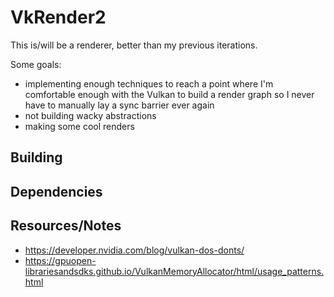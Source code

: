 # VkRender2

This is/will be a renderer, better than my previous iterations.

Some goals:

- implementing enough techniques to reach a point where
  I'm comfortable enough with the Vulkan to build a render graph so I never
  have to manually lay a sync barrier ever again
- not building wacky abstractions
- making some cool renders

## Building

## Dependencies

## Resources/Notes

- <https://developer.nvidia.com/blog/vulkan-dos-donts/>
- <https://gpuopen-librariesandsdks.github.io/VulkanMemoryAllocator/html/usage_patterns.html>
